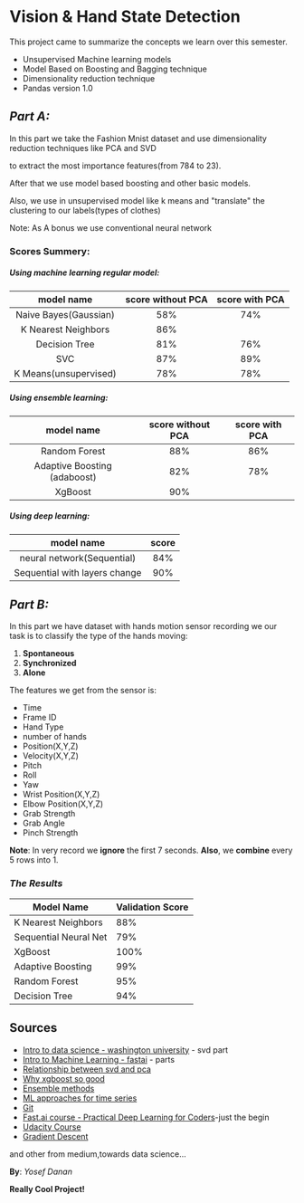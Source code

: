 # Vision & Hand State Detection

This project came to summarize the concepts we learn over this semester.

- Unsupervised Machine learning models
- Model Based on Boosting and Bagging technique
- Dimensionality reduction technique
- Pandas version 1.0



## *Part A:*

In this part we take the Fashion Mnist dataset and use dimensionality reduction techniques like PCA and SVD

to extract the most importance features(from 784 to 23).

After that we use model based boosting and other basic models.

Also, we use in unsupervised model like k means and "translate" the clustering to our labels(types of clothes)

Note: As A bonus we use conventional neural network

### **Scores Summery**:



##### *Using machine learning regular model:*



|      model name       | score without PCA | score with PCA |
| :-------------------: | :---------------: | :------------: |
| Naive Bayes(Gaussian) |        58%        |      74%       |
|  K Nearest Neighbors  |        86%        |                |
|     Decision Tree     |        81%        |      76%       |
|          SVC          |        87%        |      89%       |
| K Means(unsupervised) |        78%        |      78%       |



##### *Using ensemble learning:*



|          model name          | score without PCA | score with PCA |
| :--------------------------: | :---------------: | :------------: |
|        Random Forest         |        88%        |      86%       |
| Adaptive Boosting (adaboost) |        82%        |      78%       |
|           XgBoost            |        90%        |                |



##### *Using deep learning:*



|          model name           | score |
| :---------------------------: | :---: |
|  neural network(Sequential)   |  84%  |
| Sequential with layers change |  90%  |





## *Part B:*

In this part we have dataset with hands motion sensor recording we our task is to classify the type of the hands moving:

1. **Spontaneous** 
2. **Synchronized**
3. **Alone**



The features we get from the sensor is:

- Time
- Frame ID 
- Hand Type
- number of hands
- Position(X,Y,Z)
- Velocity(X,Y,Z)
- Pitch
- Roll
- Yaw
- Wrist Position(X,Y,Z)
- Elbow Position(X,Y,Z)
- Grab Strength
- Grab Angle
- Pinch Strength

**Note**: In very record we **ignore** the first 7 seconds. **Also**, we **combine** every 5 rows into 1.



### *The Results*



| Model Name            | Validation Score |
| --------------------- | ---------------- |
| K Nearest Neighbors   | 88%              |
| Sequential Neural Net | 79%              |
| XgBoost               | 100%             |
| Adaptive Boosting     | 99%              |
| Random Forest         | 95%              |
| Decision Tree         | 94%              |



## Sources

- [Intro to data science - washington university](https://www.youtube.com/playlist?list=PLMrJAkhIeNNQV7wi9r7Kut8liLFMWQOXn) - svd part
- [Intro to Machine Learning - fastai](https://www.youtube.com/watch?v=CzdWqFTmn0Y&list=PLfYUBJiXbdtSyktd8A_x0JNd6lxDcZE96) - parts
- [Relationship between svd and pca](https://stats.stackexchange.com/questions/134282/relationship-between-svd-and-pca-how-to-use-svd-to-perform-pca) 
- [Why xgboost so good](https://medium.com/analytics-vidhya/what-makes-xgboost-so-extreme-e1544a4433bb)
- [Ensemble methods](https://towardsdatascience.com/ensemble-methods-bagging-boosting-and-stacking-c9214a10a205)
- [ML approaches for time series](https://towardsdatascience.com/ml-approaches-for-time-series-4d44722e48fe)
- [Git](https://missing.csail.mit.edu/2020/version-control/)
- [Fast.ai course - Practical Deep Learning for Coders](https://www.youtube.com/watch?v=Th_ckFbc6bI&list=PLCdvEQLhYkYm1y0Ufn1FvmfL5pDpadkZN)-just the begin
- [Udacity Course](https://classroom.udacity.com/courses/ud262)
- [Gradient Descent](https://www.youtube.com/watch?v=sDv4f4s2SB8)

and other from medium,towards data science...

**By**: *Yosef Danan*

**Really Cool Project!**

